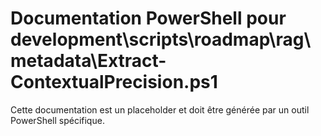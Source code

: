 # Documentation PowerShell pour development\scripts\roadmap\rag\metadata\Extract-ContextualPrecision.ps1

Cette documentation est un placeholder et doit être générée par un outil PowerShell spécifique.
